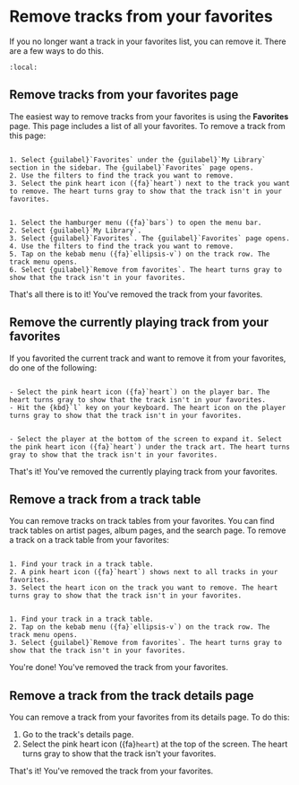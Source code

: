 # Remove tracks from your favorites

If you no longer want a track in your favorites list, you can remove it. There are a few ways to do this.

```{contents}
:local:
```

## Remove tracks from your favorites page

The easiest way to remove tracks from your favorites is using the __Favorites__ page. This page includes a list of all your favorites. To remove a track from this page:

```{tabbed} Desktop

1. Select {guilabel}`Favorites` under the {guilabel}`My Library` section in the sidebar. The {guilabel}`Favorites` page opens.
2. Use the filters to find the track you want to remove.
3. Select the pink heart icon ({fa}`heart`) next to the track you want to remove. The heart turns gray to show that the track isn't in your favorites.

```

```{tabbed} Mobile

1. Select the hamburger menu ({fa}`bars`) to open the menu bar.
2. Select {guilabel}`My Library`.
3. Select {guilabel}`Favorites`. The {guilabel}`Favorites` page opens.
4. Use the filters to find the track you want to remove.
5. Tap on the kebab menu ({fa}`ellipsis-v`) on the track row. The track menu opens.
6. Select {guilabel}`Remove from favorites`. The heart turns gray to show that the track isn't in your favorites.

```

That's all there is to it! You've removed the track from your favorites.

## Remove the currently playing track from your favorites

If you favorited the current track and want to remove it from your favorites, do one of the following:

```{tabbed} Desktop

- Select the pink heart icon ({fa}`heart`) on the player bar. The heart turns gray to show that the track isn't in your favorites.
- Hit the {kbd}`l` key on your keyboard. The heart icon on the player turns gray to show that the track isn't in your favorites.

```

```{tabbed} Mobile

- Select the player at the bottom of the screen to expand it. Select the pink heart icon ({fa}`heart`) under the track art. The heart turns gray to show that the track isn't in your favorites.

```

That's it! You've removed the currently playing track from your favorites.

## Remove a track from a track table

You can remove tracks on track tables from your favorites. You can find track tables on artist pages, album pages, and the search page. To remove a track on a track table from your favorites:

```{tabbed} Desktop

1. Find your track in a track table.
2. A pink heart icon ({fa}`heart`) shows next to all tracks in your favorites.
3. Select the heart icon on the track you want to remove. The heart turns gray to show that the track isn't in your favorites.

```

```{tabbed} Mobile

1. Find your track in a track table.
2. Tap on the kebab menu ({fa}`ellipsis-v`) on the track row. The track menu opens.
3. Select {guilabel}`Remove from favorites`. The heart turns gray to show that the track isn't in your favorites.

```

You're done! You've removed the track from your favorites.

## Remove a track from the track details page

You can remove a track from your favorites from its details page. To do this:

1. Go to the track's details page.
2. Select the pink heart icon ({fa}`heart`) at the top of the screen. The heart turns gray to show that the track isn't your favorites.

That's it! You've removed the track from your favorites.
